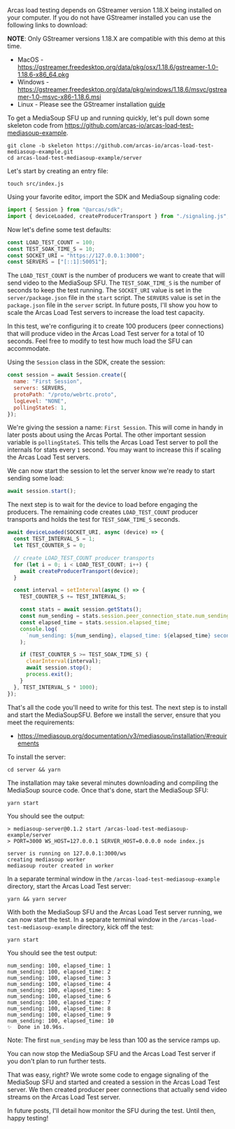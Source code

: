 Arcas load testing depends on GStreamer version 1.18.X being installed on your computer. If you do not have GStreamer installed you can use the following links to download:

**NOTE**: Only GStreamer versions 1.18.X are compatible with this demo at this time.

- MacOS - https://gstreamer.freedesktop.org/data/pkg/osx/1.18.6/gstreamer-1.0-1.18.6-x86_64.pkg
- Windows - https://gstreamer.freedesktop.org/data/pkg/windows/1.18.6/msvc/gstreamer-1.0-msvc-x86-1.18.6.msi
- Linux - Please see the GStreamer installation [guide](https://gstreamer.freedesktop.org/documentation/installing/on-linux.html?gi-language=c)

To get a MediaSoup SFU up and running quickly, let's pull down some skeleton code from https://github.com/arcas-io/arcas-load-test-mediasoup-example.

```shell
git clone -b skeleton https://github.com/arcas-io/arcas-load-test-mediasoup-example.git
cd arcas-load-test-mediasoup-example/server
```

Let's start by creating an entry file:

```shell
touch src/index.js
```

Using your favorite editor, import the SDK and MediaSoup signaling code:

```js
import { Session } from "@arcas/sdk";
import { deviceLoaded, createProducerTransport } from "./signaling.js";
```

Now let's define some test defaults:

```js
const LOAD_TEST_COUNT = 100;
const TEST_SOAK_TIME_S = 10;
const SOCKET_URI = "https://127.0.0.1:3000";
const SERVERS = ["[::1]:50051"];
```

The `LOAD_TEST_COUNT` is the number of producers we want to create that will send video to the MediaSoup SFU.
The `TEST_SOAK_TIME_S` is the number of seconds to keep the test running.
The `SOCKET_URI` value is set in the `server/package.json` file in the `start` script.
The `SERVERS` value is set in the `package.json` file in the `server` script.  In future posts, I'll show you how
to scale the Arcas Load Test servers to increase the load test capacity.

In this test, we're configuring it to create 100 producers (peer connections) that will produce video in the
Arcas Load Test server for a total of 10 seconds.  Feel free to modify to test how much load the SFU can accommodate.

Using the `Session` class in the SDK, create the session:

```js
const session = await Session.create({
  name: "First Session",
  servers: SERVERS,
  protoPath: "/proto/webrtc.proto",
  logLevel: "NONE",
  pollingStateS: 1,
});
```

We're giving the session a name: `First Session`.  This will come in handy in later posts about using the Arcas Portal.
The other important session variable is `pollingStateS`.  This tells the Arcas Load Test server to poll the internals for
stats every `1` second.  You may want to increase this if scaling the Arcas Load Test servers.

We can now start the session to let the server know we're ready to start sending some load:

```js
await session.start();
```

The next step is to wait for the device to load before engaging the producers.
The remaining code creates `LOAD_TEST_COUNT` producer transports and holds the test for `TEST_SOAK_TIME_S` seconds.

```js
await deviceLoaded(SOCKET_URI, async (device) => {
  const TEST_INTERVAL_S = 1;
  let TEST_COUNTER_S = 0;

  // create LOAD_TEST_COUNT producer transports
  for (let i = 0; i < LOAD_TEST_COUNT; i++) {
    await createProducerTransport(device);
  }

  const interval = setInterval(async () => {
    TEST_COUNTER_S += TEST_INTERVAL_S;

    const stats = await session.getStats();
    const num_sending = stats.session.peer_connection_state.num_sending;
    const elapsed_time = stats.session.elapsed_time;
    console.log(
      `num_sending: ${num_sending}, elapsed_time: ${elapsed_time} seconds`
    );

    if (TEST_COUNTER_S >= TEST_SOAK_TIME_S) {
      clearInterval(interval);
      await session.stop();
      process.exit();
    }
  }, TEST_INTERVAL_S * 1000);
});
```

That's all the code you'll need to write for this test.
The next step is to install and start the MediaSoupSFU.
Before we install the server, ensure that you meet the requirements:

- https://mediasoup.org/documentation/v3/mediasoup/installation/#requirements


To install the server:

```shell
cd server && yarn
```

The installation may take several minutes downloading and compiling the MediaSoup source code.
Once that's done, start the MediaSoup SFU:

```shell
yarn start
```

You should see the output:

```
> mediasoup-server@0.1.2 start /arcas-load-test-mediasoup-example/server
> PORT=3000 WS_HOST=127.0.0.1 SERVER_HOST=0.0.0.0 node index.js

server is running on 127.0.0.1:3000/ws
creating mediasoup worker
mediasoup router created in worker
```

In a separate terminal window in the `/arcas-load-test-mediasoup-example` directory, start the Arcas Load Test server:

```shell
yarn && yarn server
```

With both the MediaSoup SFU and the Arcas Load Test server running, we can now start the test.
In a separate terminal window in the `/arcas-load-test-mediasoup-example` directory, kick off the test:

```shell
yarn start
```

You should see the test output:

```text
num_sending: 100, elapsed_time: 1
num_sending: 100, elapsed_time: 2
num_sending: 100, elapsed_time: 3
num_sending: 100, elapsed_time: 4
num_sending: 100, elapsed_time: 5
num_sending: 100, elapsed_time: 6
num_sending: 100, elapsed_time: 7
num_sending: 100, elapsed_time: 8
num_sending: 100, elapsed_time: 9
num_sending: 100, elapsed_time: 10
✨  Done in 10.96s.
```

Note: The first `num_sending` may be less than 100 as the service ramps up.

You can now stop the MediaSoup SFU and the Arcas Load Test server if you don't plan to run further tests.

That was easy, right?  We wrote some code to engage signaling of the MediaSoup SFU and started and created a session
in the Arcas Load Test server.  We then created producer peer connections that actually send video streams on the
Arcas Load Test server.

In future posts, I'll detail how monitor the SFU during the test.  Until then, happy testing!
